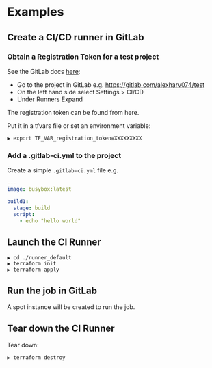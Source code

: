 # Examples

## Create a CI/CD runner in GitLab

### Obtain a Registration Token for a test project

See the GitLab docs [here](https://docs.gitlab.com/ee/ci/runners/#registering-a-specific-runner-with-a-project-registration-token):

- Go to the project in GitLab e.g. https://gitlab.com/alexharv074/test
- On the left hand side select Settings > CI/CD
- Under Runners Expand

The registration token can be found from here.

Put it in a tfvars file or set an environment variable:

```text
▶ export TF_VAR_registration_token=XXXXXXXXX
```

### Add a .gitlab-ci.yml to the project

Create a simple `.gitlab-ci.yml` file e.g.

```yaml
---
image: busybox:latest

build1:
  stage: build
  script:
    - echo "hello world"
```

## Launch the CI Runner

```text
▶ cd ./runner_default
▶ terraform init
▶ terraform apply
```

## Run the job in GitLab

A spot instance will be created to run the job.

## Tear down the CI Runner

Tear down:

```text
▶ terraform destroy
```
